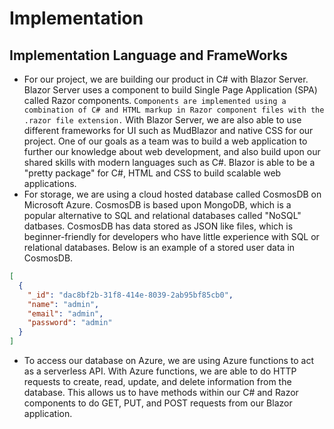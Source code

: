 # Implementation

## Implementation Language and FrameWorks
- For our project, we are building our product in C# with Blazor Server. Blazor Server uses a component to build Single Page Application (SPA) called Razor components.
`` Components are implemented using a combination of C# and HTML markup in Razor component files with the .razor file extension. `` With Blazor Server, we are also able to use different frameworks for UI
such as MudBlazor and native CSS for our project. One of our goals as a team was to build a web application to further our knowledge about web development, and also build upon our shared skills with modern languages such as C#. Blazor is able to be a "pretty package" for C#, HTML and CSS to build scalable web applications.
- For storage, we are using a cloud hosted database called CosmosDB on Microsoft Azure. CosmosDB is based upon MongoDB, which is a popular alternative to SQL and relational databases called "NoSQL" datbases. CosmosDB has data stored as JSON like files, which is beginner-friendly for developers who have little experience with SQL or relational databases. Below is an example of a stored user data in CosmosDB.
``` json
[
  {
    "_id": "dac8bf2b-31f8-414e-8039-2ab95bf85cb0",
    "name": "admin",
    "email": "admin",
    "password": "admin"
  }
]
```
- To access our database on Azure, we are using Azure functions to act as a serverless API. With Azure functions, we are able to do HTTP requests to create, read, update, and delete information from the database. This allows us to have methods within our C# and Razor components to do GET, PUT, and POST requests from our Blazor application. 
